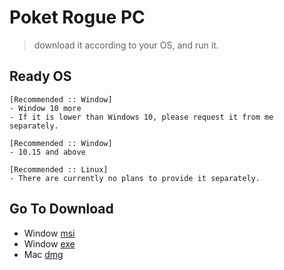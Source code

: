 # Poket Rogue PC

> download it according to your OS, and run it.

## Ready OS
```
[Recommended :: Window]
- Window 10 more
- If it is lower than Windows 10, please request it from me separately.

[Recommended :: Window]
- 10.15 and above

[Recommended :: Linux]
- There are currently no plans to provide it separately.
```

## Go To Download

- Window [msi](https://github.com/wonkyungup/poketRoguePc/releases/download/v0.0.1/PoketRogue-pc_0.0.1_x64_en-US.msi)
- Window [exe](https://github.com/wonkyungup/poketRoguePc/releases/download/v0.0.1/PoketRogue-pc_0.0.1_x64-setup.exe)
- Mac [dmg](https://github.com/wonkyungup/poketRoguePc/releases/download/v0.0.1/PoketRogue-pc_0.0.1_x64.dmg)
